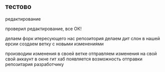 ## тестово

редактирование

проверил редактирование, все ОК!

делаем форк  итересующего нас репозитория
делаем дит слон в нашей ерсии
создаем ветку с новыми изменениями

производим изменения в своей ветке
отправляем изменения на свой свой аккаунт
в окне гит хаб появляется возможность отправки репозитария разработчику



